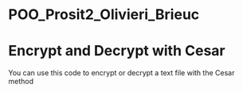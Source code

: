 # POO_Prosit2_Olivieri_Brieuc

# Encrypt and Decrypt with Cesar

You can use this code to encrypt or decrypt a text file with the Cesar method

